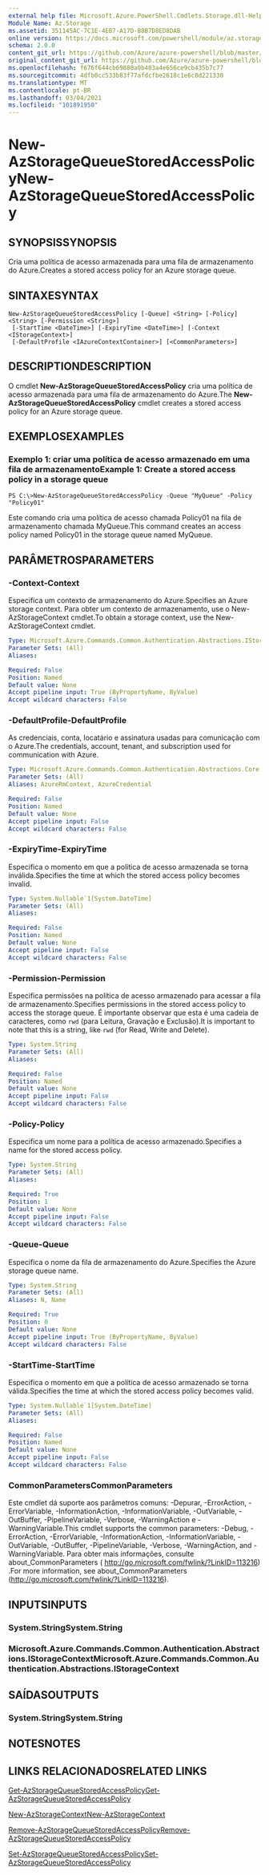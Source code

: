 ```yaml
---
external help file: Microsoft.Azure.PowerShell.Cmdlets.Storage.dll-Help.xml
Module Name: Az.Storage
ms.assetid: 351145AC-7C1E-4EB7-A17D-B8B7D8ED8DAB
online version: https://docs.microsoft.com/powershell/module/az.storage/new-azstoragequeuestoredaccesspolicy
schema: 2.0.0
content_git_url: https://github.com/Azure/azure-powershell/blob/master/src/Storage/Storage.Management/help/New-AzStorageQueueStoredAccessPolicy.md
original_content_git_url: https://github.com/Azure/azure-powershell/blob/master/src/Storage/Storage.Management/help/New-AzStorageQueueStoredAccessPolicy.md
ms.openlocfilehash: f676f644cb69880a0b403a4e656ce9cb435b7c77
ms.sourcegitcommit: 4dfb0cc533b83f77afdcfbe2618c1e6c8d221330
ms.translationtype: MT
ms.contentlocale: pt-BR
ms.lasthandoff: 03/04/2021
ms.locfileid: "101891950"
---
```

# <span data-ttu-id="bf7d4-101">New-AzStorageQueueStoredAccessPolicy</span><span class="sxs-lookup"><span data-stu-id="bf7d4-101">New-AzStorageQueueStoredAccessPolicy</span></span>

## <span data-ttu-id="bf7d4-102">SYNOPSIS</span><span class="sxs-lookup"><span data-stu-id="bf7d4-102">SYNOPSIS</span></span>
<span data-ttu-id="bf7d4-103">Cria uma política de acesso armazenada para uma fila de armazenamento do Azure.</span><span class="sxs-lookup"><span data-stu-id="bf7d4-103">Creates a stored access policy for an Azure storage queue.</span></span>

## <span data-ttu-id="bf7d4-104">SINTAXE</span><span class="sxs-lookup"><span data-stu-id="bf7d4-104">SYNTAX</span></span>

```
New-AzStorageQueueStoredAccessPolicy [-Queue] <String> [-Policy] <String> [-Permission <String>]
 [-StartTime <DateTime>] [-ExpiryTime <DateTime>] [-Context <IStorageContext>]
 [-DefaultProfile <IAzureContextContainer>] [<CommonParameters>]
```

## <span data-ttu-id="bf7d4-105">DESCRIPTION</span><span class="sxs-lookup"><span data-stu-id="bf7d4-105">DESCRIPTION</span></span>
<span data-ttu-id="bf7d4-106">O cmdlet **New-AzStorageQueueStoredAccessPolicy** cria uma política de acesso armazenada para uma fila de armazenamento do Azure.</span><span class="sxs-lookup"><span data-stu-id="bf7d4-106">The **New-AzStorageQueueStoredAccessPolicy** cmdlet creates a stored access policy for an Azure storage queue.</span></span>

## <span data-ttu-id="bf7d4-107">EXEMPLOS</span><span class="sxs-lookup"><span data-stu-id="bf7d4-107">EXAMPLES</span></span>

### <span data-ttu-id="bf7d4-108">Exemplo 1: criar uma política de acesso armazenado em uma fila de armazenamento</span><span class="sxs-lookup"><span data-stu-id="bf7d4-108">Example 1: Create a stored access policy in a storage queue</span></span>
```
PS C:\>New-AzStorageQueueStoredAccessPolicy -Queue "MyQueue" -Policy "Policy01"
```

<span data-ttu-id="bf7d4-109">Este comando cria uma política de acesso chamada Policy01 na fila de armazenamento chamada MyQueue.</span><span class="sxs-lookup"><span data-stu-id="bf7d4-109">This command creates an access policy named Policy01 in the storage queue named MyQueue.</span></span>

## <span data-ttu-id="bf7d4-110">PARÂMETROS</span><span class="sxs-lookup"><span data-stu-id="bf7d4-110">PARAMETERS</span></span>

### <span data-ttu-id="bf7d4-111">-Context</span><span class="sxs-lookup"><span data-stu-id="bf7d4-111">-Context</span></span>
<span data-ttu-id="bf7d4-112">Especifica um contexto de armazenamento do Azure.</span><span class="sxs-lookup"><span data-stu-id="bf7d4-112">Specifies an Azure storage context.</span></span>
<span data-ttu-id="bf7d4-113">Para obter um contexto de armazenamento, use o New-AzStorageContext cmdlet.</span><span class="sxs-lookup"><span data-stu-id="bf7d4-113">To obtain a storage context, use the New-AzStorageContext cmdlet.</span></span>

```yaml
Type: Microsoft.Azure.Commands.Common.Authentication.Abstractions.IStorageContext
Parameter Sets: (All)
Aliases:

Required: False
Position: Named
Default value: None
Accept pipeline input: True (ByPropertyName, ByValue)
Accept wildcard characters: False
```

### <span data-ttu-id="bf7d4-114">-DefaultProfile</span><span class="sxs-lookup"><span data-stu-id="bf7d4-114">-DefaultProfile</span></span>
<span data-ttu-id="bf7d4-115">As credenciais, conta, locatário e assinatura usadas para comunicação com o Azure.</span><span class="sxs-lookup"><span data-stu-id="bf7d4-115">The credentials, account, tenant, and subscription used for communication with Azure.</span></span>

```yaml
Type: Microsoft.Azure.Commands.Common.Authentication.Abstractions.Core.IAzureContextContainer
Parameter Sets: (All)
Aliases: AzureRmContext, AzureCredential

Required: False
Position: Named
Default value: None
Accept pipeline input: False
Accept wildcard characters: False
```

### <span data-ttu-id="bf7d4-116">-ExpiryTime</span><span class="sxs-lookup"><span data-stu-id="bf7d4-116">-ExpiryTime</span></span>
<span data-ttu-id="bf7d4-117">Especifica o momento em que a política de acesso armazenada se torna inválida.</span><span class="sxs-lookup"><span data-stu-id="bf7d4-117">Specifies the time at which the stored access policy becomes invalid.</span></span>

```yaml
Type: System.Nullable`1[System.DateTime]
Parameter Sets: (All)
Aliases:

Required: False
Position: Named
Default value: None
Accept pipeline input: False
Accept wildcard characters: False
```

### <span data-ttu-id="bf7d4-118">-Permission</span><span class="sxs-lookup"><span data-stu-id="bf7d4-118">-Permission</span></span>
<span data-ttu-id="bf7d4-119">Especifica permissões na política de acesso armazenado para acessar a fila de armazenamento.</span><span class="sxs-lookup"><span data-stu-id="bf7d4-119">Specifies permissions in the stored access policy to access the storage queue.</span></span>
<span data-ttu-id="bf7d4-120">É importante observar que esta é uma cadeia de caracteres, como `rwd` (para Leitura, Gravação e Exclusão).</span><span class="sxs-lookup"><span data-stu-id="bf7d4-120">It is important to note that this is a string, like `rwd` (for Read, Write and Delete).</span></span>

```yaml
Type: System.String
Parameter Sets: (All)
Aliases:

Required: False
Position: Named
Default value: None
Accept pipeline input: False
Accept wildcard characters: False
```

### <span data-ttu-id="bf7d4-121">-Policy</span><span class="sxs-lookup"><span data-stu-id="bf7d4-121">-Policy</span></span>
<span data-ttu-id="bf7d4-122">Especifica um nome para a política de acesso armazenado.</span><span class="sxs-lookup"><span data-stu-id="bf7d4-122">Specifies a name for the stored access policy.</span></span>

```yaml
Type: System.String
Parameter Sets: (All)
Aliases:

Required: True
Position: 1
Default value: None
Accept pipeline input: False
Accept wildcard characters: False
```

### <span data-ttu-id="bf7d4-123">-Queue</span><span class="sxs-lookup"><span data-stu-id="bf7d4-123">-Queue</span></span>
<span data-ttu-id="bf7d4-124">Especifica o nome da fila de armazenamento do Azure.</span><span class="sxs-lookup"><span data-stu-id="bf7d4-124">Specifies the Azure storage queue name.</span></span>

```yaml
Type: System.String
Parameter Sets: (All)
Aliases: N, Name

Required: True
Position: 0
Default value: None
Accept pipeline input: True (ByPropertyName, ByValue)
Accept wildcard characters: False
```

### <span data-ttu-id="bf7d4-125">-StartTime</span><span class="sxs-lookup"><span data-stu-id="bf7d4-125">-StartTime</span></span>
<span data-ttu-id="bf7d4-126">Especifica o momento em que a política de acesso armazenado se torna válida.</span><span class="sxs-lookup"><span data-stu-id="bf7d4-126">Specifies the time at which the stored access policy becomes valid.</span></span>

```yaml
Type: System.Nullable`1[System.DateTime]
Parameter Sets: (All)
Aliases:

Required: False
Position: Named
Default value: None
Accept pipeline input: False
Accept wildcard characters: False
```

### <span data-ttu-id="bf7d4-127">CommonParameters</span><span class="sxs-lookup"><span data-stu-id="bf7d4-127">CommonParameters</span></span>
<span data-ttu-id="bf7d4-128">Este cmdlet dá suporte aos parâmetros comuns: -Depurar, -ErrorAction, -ErrorVariable, -InformationAction, -InformationVariable, -OutVariable, -OutBuffer, -PipelineVariable, -Verbose, -WarningAction e -WarningVariable.</span><span class="sxs-lookup"><span data-stu-id="bf7d4-128">This cmdlet supports the common parameters: -Debug, -ErrorAction, -ErrorVariable, -InformationAction, -InformationVariable, -OutVariable, -OutBuffer, -PipelineVariable, -Verbose, -WarningAction, and -WarningVariable.</span></span> <span data-ttu-id="bf7d4-129">Para obter mais informações, consulte about_CommonParameters ( http://go.microsoft.com/fwlink/?LinkID=113216) .</span><span class="sxs-lookup"><span data-stu-id="bf7d4-129">For more information, see about_CommonParameters (http://go.microsoft.com/fwlink/?LinkID=113216).</span></span>

## <span data-ttu-id="bf7d4-130">INPUTS</span><span class="sxs-lookup"><span data-stu-id="bf7d4-130">INPUTS</span></span>

### <span data-ttu-id="bf7d4-131">System.String</span><span class="sxs-lookup"><span data-stu-id="bf7d4-131">System.String</span></span>

### <span data-ttu-id="bf7d4-132">Microsoft.Azure.Commands.Common.Authentication.Abstractions.IStorageContext</span><span class="sxs-lookup"><span data-stu-id="bf7d4-132">Microsoft.Azure.Commands.Common.Authentication.Abstractions.IStorageContext</span></span>

## <span data-ttu-id="bf7d4-133">SAÍDAS</span><span class="sxs-lookup"><span data-stu-id="bf7d4-133">OUTPUTS</span></span>

### <span data-ttu-id="bf7d4-134">System.String</span><span class="sxs-lookup"><span data-stu-id="bf7d4-134">System.String</span></span>

## <span data-ttu-id="bf7d4-135">NOTES</span><span class="sxs-lookup"><span data-stu-id="bf7d4-135">NOTES</span></span>

## <span data-ttu-id="bf7d4-136">LINKS RELACIONADOS</span><span class="sxs-lookup"><span data-stu-id="bf7d4-136">RELATED LINKS</span></span>

[<span data-ttu-id="bf7d4-137">Get-AzStorageQueueStoredAccessPolicy</span><span class="sxs-lookup"><span data-stu-id="bf7d4-137">Get-AzStorageQueueStoredAccessPolicy</span></span>](./Get-AzStorageQueueStoredAccessPolicy.md)

[<span data-ttu-id="bf7d4-138">New-AzStorageContext</span><span class="sxs-lookup"><span data-stu-id="bf7d4-138">New-AzStorageContext</span></span>](./New-AzStorageContext.md)

[<span data-ttu-id="bf7d4-139">Remove-AzStorageQueueStoredAccessPolicy</span><span class="sxs-lookup"><span data-stu-id="bf7d4-139">Remove-AzStorageQueueStoredAccessPolicy</span></span>](./Remove-AzStorageQueueStoredAccessPolicy.md)

[<span data-ttu-id="bf7d4-140">Set-AzStorageQueueStoredAccessPolicy</span><span class="sxs-lookup"><span data-stu-id="bf7d4-140">Set-AzStorageQueueStoredAccessPolicy</span></span>](./Set-AzStorageQueueStoredAccessPolicy.md)


